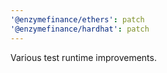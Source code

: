 ```yaml
---
'@enzymefinance/ethers': patch
'@enzymefinance/hardhat': patch
---
```


Various test runtime improvements.
